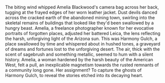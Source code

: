 The biting wind whipped Amelia Blackwood's camera bag across her back, tugging at the frayed edges of her worn leather jacket.  Dust devils danced across the cracked earth of the abandoned mining town, swirling into the skeletal remains of buildings that looked like they'd been swallowed by a hungry beast.  Amelia, a freelance photographer known for her evocative portraits of forgotten places, adjusted her battered Leica, the lens reflecting the harsh, unforgiving light of the Arizona sun.  This was Harmony Gulch, a place swallowed by time and whispered about in hushed tones, a graveyard of dreams and fortunes lost to the unforgiving desert.  The air, thick with the scent of sagebrush and something metallic, seemed to hum with a silent history.  Amelia, a woman hardened by the harsh beauty of the American West, felt a pull, an inexplicable magnetism towards the rusted remnants of a community long gone.  Her assignment? To capture the ghosts of Harmony Gulch, to reveal the stories etched into its decaying heart.
